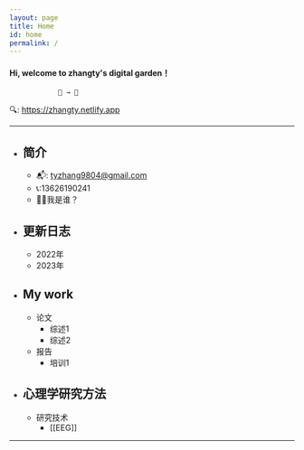```yaml
---
layout: page
title: Home
id: home
permalink: /
---
```


#### Hi,  welcome to zhangty's digital garden！
	 			🌱 → 🌴
   🔍: https://zhangty.netlify.app

-----
- ## 简介
	- 📬: tyzhang9804@gmail.com
	- 📞:13626190241
	- 🤷‍♂️我是谁？
- ## 更新日志
	- 2022年
	- 2023年
- ## My work
	- 论文
		- 综述1
		- 综述2
	- 报告
		- 培训1
- ## 心理学研究方法
	- 研究技术
		- [[EEG]]
-------




<style>
  .wrapper {
    max-width: 46em;
  }
</style>
